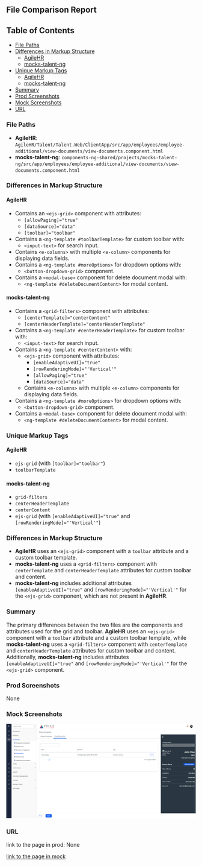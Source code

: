 ## File Comparison Report

## Table of Contents

- [File Paths](#file-paths)
- [Differences in Markup Structure](#differences-in-markup-structure)
  - [AgileHR](#agilehr)
  - [mocks-talent-ng](#mocks-talent-ng)
- [Unique Markup Tags](#unique-markup-tags)
  - [AgileHR](#agilehr-1)
  - [mocks-talent-ng](#mocks-talent-ng-1)
- [Summary](#summary)
- [Prod Screenshots](#prod-screenshots)
- [Mock Screenshots](#mock-screenshots)
- [URL](#url)

### File Paths

- **AgileHR**: `AgileHR/Talent/Talent.Web/ClientApp/src/app/employees/employee-additional/view-documents/view-documents.component.html`
- **mocks-talent-ng**: `components-ng-shared/projects/mocks-talent-ng/src/app/employees/employee-additional/view-documents/view-documents.component.html`

### Differences in Markup Structure

#### AgileHR

- Contains an `<ejs-grid>` component with attributes:
  - `[allowPaging]="true"`
  - `[dataSource]="data"`
  - `[toolbar]="toolbar"`
- Contains a `<ng-template #toolbarTemplate>` for custom toolbar with:
  - `<input-text>` for search input.
- Contains `<e-columns>` with multiple `<e-column>` components for displaying data fields.
- Contains a `<ng-template #moreOptions>` for dropdown options with:
  - `<button-dropdown-grid>` component.
- Contains a `<modal-base>` component for delete document modal with:
  - `<ng-template #deleteDocumentContent>` for modal content.

#### mocks-talent-ng

- Contains a `<grid-filters>` component with attributes:
  - `[centerTemplate]="centerContent"`
  - `[centerHeaderTemplate]="centerHeaderTemplate"`
- Contains a `<ng-template #centerHeaderTemplate>` for custom toolbar with:
  - `<input-text>` for search input.
- Contains a `<ng-template #centerContent>` with:
  - `<ejs-grid>` component with attributes:
    - `[enableAdaptiveUI]="true"`
    - `[rowRenderingMode]="'Vertical'"`
    - `[allowPaging]="true"`
    - `[dataSource]="data"`
  - Contains `<e-columns>` with multiple `<e-column>` components for displaying data fields.
- Contains a `<ng-template #moreOptions>` for dropdown options with:
  - `<button-dropdown-grid>` component.
- Contains a `<modal-base>` component for delete document modal with:
  - `<ng-template #deleteDocumentContent>` for modal content.

### Unique Markup Tags

#### AgileHR

- `ejs-grid` (with `[toolbar]="toolbar"`)
- `toolbarTemplate`

#### mocks-talent-ng

- `grid-filters`
- `centerHeaderTemplate`
- `centerContent`
- `ejs-grid` (with `[enableAdaptiveUI]="true"` and `[rowRenderingMode]="'Vertical'"`)

### Differences in Markup Structure

- **AgileHR** uses an `<ejs-grid>` component with a `toolbar` attribute and a custom toolbar template.
- **mocks-talent-ng** uses a `<grid-filters>` component with `centerTemplate` and `centerHeaderTemplate` attributes for custom toolbar and content.
- **mocks-talent-ng** includes additional attributes `[enableAdaptiveUI]="true"` and `[rowRenderingMode]="'Vertical'"` for the `<ejs-grid>` component, which are not present in **AgileHR**.

### Summary

The primary differences between the two files are the components and attributes used for the grid and toolbar. **AgileHR** uses an `<ejs-grid>` component with a `toolbar` attribute and a custom toolbar template, while **mocks-talent-ng** uses a `<grid-filters>` component with `centerTemplate` and `centerHeaderTemplate` attributes for custom toolbar and content. Additionally, **mocks-talent-ng** includes attributes `[enableAdaptiveUI]="true"` and `[rowRenderingMode]="'Vertical'"` for the `<ejs-grid>` component.

### Prod Screenshots

None

### Mock Screenshots

![Mock Screenshot](view-documents-mock.png)

### URL

link to the page in prod: None

[link to the page in mock](https://localhost:4340/employees/:id/documents)
